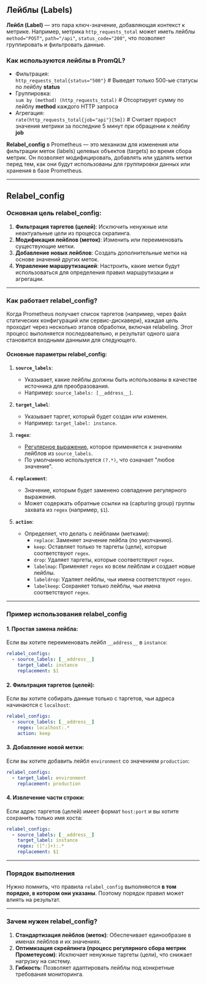 ## Лейблы (Labels)

**Лейбл (Label)** — это пара ключ-значение, добавляющая контекст к метрике. Например, метрика `http_requests_total` может иметь лейблы `method="POST"`, `path="/api"`, `status_code="200"`, что позволяет группировать и фильтровать данные.

   ### Как используются лейблы в PromQL?
   
   - Фильтрация:  
     `http_requests_total{status="500"}`         # Выведет только 500-ые статусы по лейблу **status**
   - Группировка:  
     `sum by (method) (http_requests_total)`     # Отсортирует сумму по лейблу **method** каждого HTTP запроса
   - Агрегация:  
     `rate(http_requests_total{job="api"}[5m])`  # Cчитает прирост значения метрики за последние 5 минут при обращении к лейблу **job**

**Relabel_config** в Prometheus — это механизм для изменения или фильтрации меток (labels) целевых объектов (targets) во время сбора метрик. Он позволяет модифицировать, добавлять или удалять метки перед тем, как они будут использованы для группировки данных или хранения в базе Prometheus.

---

## Relabel_config

### Основная цель **relabel_config**:
1. **Фильтрация таргетов (целей)**: Исключить ненужные или неактуальные цели из процесса скрапинга.
2. **Модификация лейблов (меток)**: Изменить или переименовать существующие метки.
3. **Добавление новых лейблов**: Создать дополнительные метки на основе значений других меток.
4. **Управление маршрутизацией**: Настроить, какие метки будут использоваться для определения правил маршрутизации и агрегации.

---

### Как работает **relabel_config**?

Когда Prometheus получает список таргетов (например, через файл статических конфигураций или сервис-дискавери), каждая цель проходит через несколько этапов обработки, включая relabeling. Этот процесс выполняется последовательно, и результат одного шага становится входными данными для следующего.

#### Основные параметры **relabel_config**:

1. **`source_labels`**:
   - Указывает, какие лейблы должны быть использованы в качестве источника для преобразования.
   - Например: `source_labels: [__address__]`.

2. **`target_label`**:
   - Указывает таргет, который будет создан или изменен.
   - Например: `target_label: instance`.

3. **`regex`**:
   - [Регулярное выражение](https://habr.com/ru/articles/545150/ "Регулярные выражения (regexp) — основы."), которое применяется к значениям лейблов из `source_labels`.
   - По умолчанию используется `(?.*)`, что означает "любое значение".

4. **`replacement`**:
   - Значение, которым будет заменено совпадение регулярного выражения.
   - Может содержать обратные ссылки на (capturing group) группы захвата из `regex` (например, `$1`).

5. **`action`**:
   - Определяет, что делать с лейблами (метками):
     - `replace`: Заменяет значение лейбла (по умолчанию).
     - `keep`: Оставляет только те таргеты (цели), которые соответствуют `regex`.
     - `drop`: Удаляет таргеты, которые соответствуют `regex`.
     - `labelmap`: Применяет `regex` ко всем лейблам и создает новые лейблы.
     - `labeldrop`: Удаляет лейблы, чьи имена соответствуют `regex`.
     - `labelkeep`: Сохраняет только лейблы, чьи имена соответствуют `regex`.

---

### Пример использования **relabel_config**

#### 1. Простая замена лейбла:
Если вы хотите переименовать лейбл `__address__` в `instance`:
```yaml
relabel_configs:
  - source_labels: [__address__]
    target_label: instance
    replacement: $1
```

#### 2. Фильтрация таргетов (целей):
Если вы хотите собирать данные только с таргетов, чьи адреса начинаются с `localhost`:
```yaml
relabel_configs:
  - source_labels: [__address__]
    regex: localhost:.*
    action: keep
```

#### 3. Добавление новой метки:
Если вы хотите добавить лейбл `environment` со значением `production`:
```yaml
relabel_configs:
  - target_label: environment
    replacement: production
```

#### 4. Извлечение части строки:
Если адрес таргетов (целей) имеет формат `host:port` и вы хотите сохранить только имя хоста:
```yaml
relabel_configs:
  - source_labels: [__address__]
    target_label: instance
    regex: ([^:]+):.*
    replacement: $1
```

---

### Порядок выполнения

Нужно помнить, что правила `relabel_config` выполняются **в том порядке, в котором они указаны**. Поэтому порядок правил может влиять на результат.

---

### Зачем нужен **relabel_config**?

1. **Стандартизация лейблов (меток)**: Обеспечивает единообразие в именах лейблов и их значениях.
2. **Оптимизация скрейпинга (процесс регулярного сбора метрик Прометеусом)**: Исключает ненужные таргеты (цели), что снижает нагрузку на систему.
3. **Гибкость**: Позволяет адаптировать лейблы под конкретные требования мониторинга.
